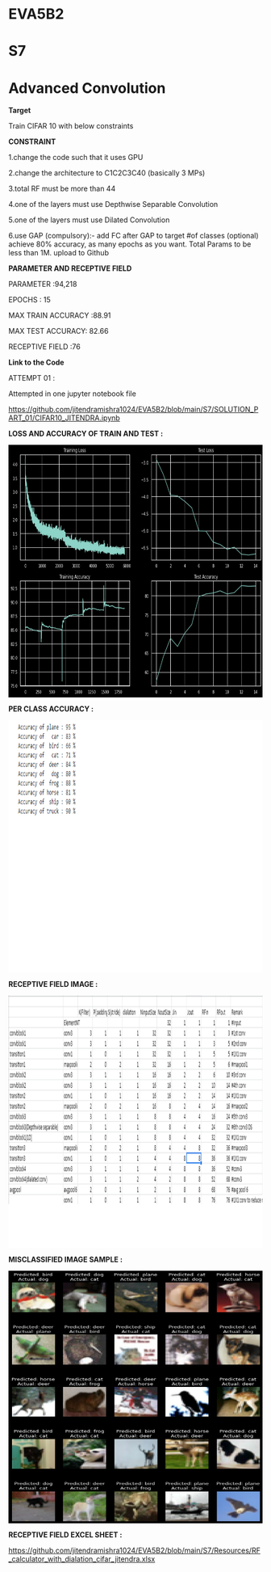 # EVA5B2



# S7

# Advanced Convolution 

**Target**

Train CIFAR 10 with below constraints

**CONSTRAINT**

1.change the code such that it uses GPU

2.change the architecture to C1C2C3C40 (basically 3 MPs)

3.total RF must be more than 44

4.one of the layers must use Depthwise Separable Convolution

5.one of the layers must use Dilated Convolution

6.use GAP (compulsory):- add FC after GAP to target #of classes (optional)
achieve 80% accuracy, as many epochs as you want. Total Params to be less than 1M. 
upload to Github

**PARAMETER AND RECEPTIVE FIELD**

PARAMETER :94,218 

EPOCHS : 15 

MAX TRAIN ACCURACY :88.91

MAX TEST ACCURACY: 82.66

RECEPTIVE FIELD  :76 

**Link to the Code**

ATTEMPT 01 :

Attempted in one jupyter notebook file 

https://github.com/jitendramishra1024/EVA5B2/blob/main/S7/SOLUTION_PART_01/CIFAR10_JITENDRA.ipynb

**LOSS AND ACCURACY OF TRAIN AND TEST  :**

<a href="url"><img src="https://github.com/jitendramishra1024/EVA5B2/blob/main/S7/Resources/TRAIN_TEST_ACC_LOSS.png" align="center" height="500" width="600" ></a>

**PER CLASS ACCURACY :**

<a href="url"><img src="https://github.com/jitendramishra1024/EVA5B2/blob/main/S7/Resources/PER_CLASS_ACCURACY.bmp" align="center" height="500" width="600" ></a>

**RECEPTIVE FIELD IMAGE :**

<a href="url"><img src="https://github.com/jitendramishra1024/EVA5B2/blob/main/S7/Resources/RF_CALCULATION.bmp" align="center" height="500" width="600" ></a>

**MISCLASSIFIED IMAGE SAMPLE :**

<a href="url"><img src="https://github.com/jitendramishra1024/EVA5B2/blob/main/S7/Resources/MISCLASSIFIED_IMAGE.png" align="center" height="500" width="600" ></a>

**RECEPTIVE FIELD EXCEL SHEET :**

https://github.com/jitendramishra1024/EVA5B2/blob/main/S7/Resources/RF_calculator_with_dialation_cifar_jitendra.xlsx
